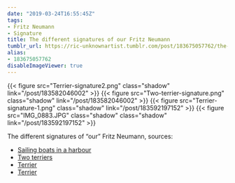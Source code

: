 ```yaml
---
date: "2019-03-24T16:55:45Z"
tags:
- Fritz Neumann
- Signature
title: The different signatures of our Fritz Neumann
tumblr_url: https://ric-unknownartist.tumblr.com/post/183675057762/the-different-signatures-of-our-fritz-neumann
alias:
- 183675057762
disableImageViewer: true
---
```

{{< figure src="Terrier-signature2.png" class="shadow" link="/post/183582046002" >}}
{{< figure src="Two-terrier-signature.png" class="shadow" link="/post/183582046002" >}}
{{< figure src="Terrier-signature-1.png" class="shadow" link="/post/183592197152" >}}
{{< figure src="IMG_0883.JPG" class="shadow" class="shadow" link="/post/183592197152" >}}

The different signatures of “our” Fritz Neumann, sources:

- [Sailing boats in a harbour](/post/183582046002)
- [Two terriers](/post/183582046002)
- [Terrier](/post/183592197152)
- [Terrier](/post/183592197152)
